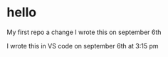 # hello
My first repo
a change
I wrote this on september 6th

I wrote this in VS code on september 6th at 3:15 pm